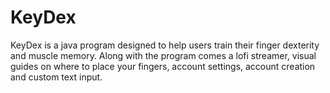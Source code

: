 # KeyDex
KeyDex is a java program designed to help users train their finger dexterity and muscle memory. Along with the program comes a lofi streamer, visual guides on where to place your
fingers, account settings, account creation and custom text input.
